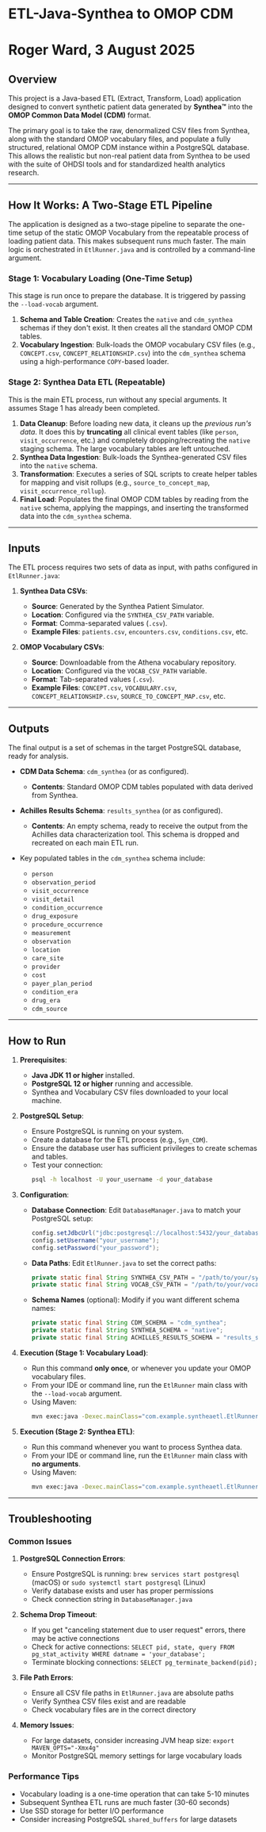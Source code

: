 # ETL-Java-Synthea to OMOP CDM
# Roger Ward, 3 August 2025

## Overview

This project is a Java-based ETL (Extract, Transform, Load) application designed to convert synthetic patient data generated by **Synthea™** into the **OMOP Common Data Model (CDM)** format.

The primary goal is to take the raw, denormalized CSV files from Synthea, along with the standard OMOP vocabulary files, and populate a fully structured, relational OMOP CDM instance within a PostgreSQL database. This allows the realistic but non-real patient data from Synthea to be used with the suite of OHDSI tools and for standardized health analytics research.

---

## How It Works: A Two-Stage ETL Pipeline

The application is designed as a two-stage pipeline to separate the one-time setup of the static OMOP Vocabulary from the repeatable process of loading patient data. This makes subsequent runs much faster. The main logic is orchestrated in `EtlRunner.java` and is controlled by a command-line argument.

### Stage 1: Vocabulary Loading (One-Time Setup)

This stage is run once to prepare the database. It is triggered by passing the `--load-vocab` argument.

1.  **Schema and Table Creation**: Creates the `native` and `cdm_synthea` schemas if they don't exist. It then creates all the standard OMOP CDM tables.
2.  **Vocabulary Ingestion**: Bulk-loads the OMOP vocabulary CSV files (e.g., `CONCEPT.csv`, `CONCEPT_RELATIONSHIP.csv`) into the `cdm_synthea` schema using a high-performance `COPY`-based loader.

### Stage 2: Synthea Data ETL (Repeatable)

This is the main ETL process, run without any special arguments. It assumes Stage 1 has already been completed.

1.  **Data Cleanup**: Before loading new data, it cleans up the *previous run's data*. It does this by **truncating** all clinical event tables (like `person`, `visit_occurrence`, etc.) and completely dropping/recreating the `native` staging schema. The large vocabulary tables are left untouched.
2.  **Synthea Data Ingestion**: Bulk-loads the Synthea-generated CSV files into the `native` schema.
3.  **Transformation**: Executes a series of SQL scripts to create helper tables for mapping and visit rollups (e.g., `source_to_concept_map`, `visit_occurrence_rollup`).
4.  **Final Load**: Populates the final OMOP CDM tables by reading from the `native` schema, applying the mappings, and inserting the transformed data into the `cdm_synthea` schema.

---

## Inputs

The ETL process requires two sets of data as input, with paths configured in `EtlRunner.java`:

1.  **Synthea Data CSVs**:
    - **Source**: Generated by the Synthea Patient Simulator.
    - **Location**: Configured via the `SYNTHEA_CSV_PATH` variable.
    - **Format**: Comma-separated values (`.csv`).
    - **Example Files**: `patients.csv`, `encounters.csv`, `conditions.csv`, etc.

2.  **OMOP Vocabulary CSVs**:
    - **Source**: Downloadable from the Athena vocabulary repository.
    - **Location**: Configured via the `VOCAB_CSV_PATH` variable.
    - **Format**: Tab-separated values (`.csv`).
    - **Example Files**: `CONCEPT.csv`, `VOCABULARY.csv`, `CONCEPT_RELATIONSHIP.csv`, `SOURCE_TO_CONCEPT_MAP.csv`, etc.

---

## Outputs

The final output is a set of schemas in the target PostgreSQL database, ready for analysis.

- **CDM Data Schema**: `cdm_synthea` (or as configured).
  - **Contents**: Standard OMOP CDM tables populated with data derived from Synthea.
- **Achilles Results Schema**: `results_synthea` (or as configured).
  - **Contents**: An empty schema, ready to receive the output from the Achilles data characterization tool. This schema is dropped and recreated on each main ETL run.

- Key populated tables in the `cdm_synthea` schema include:
  - `person`
  - `observation_period`
  - `visit_occurrence`
  - `visit_detail`
  - `condition_occurrence`
  - `drug_exposure`
  - `procedure_occurrence`
  - `measurement`
  - `observation`
  - `location`
  - `care_site`
  - `provider`
  - `cost`
  - `payer_plan_period`
  - `condition_era`
  - `drug_era`
  - `cdm_source`

---

## How to Run

1.  **Prerequisites**:
    - **Java JDK 11 or higher** installed.
    - **PostgreSQL 12 or higher** running and accessible.
    - Synthea and Vocabulary CSV files downloaded to your local machine.

2.  **PostgreSQL Setup**:
    - Ensure PostgreSQL is running on your system.
    - Create a database for the ETL process (e.g., `Syn_CDM`).
    - Ensure the database user has sufficient privileges to create schemas and tables.
    - Test your connection:
      ```bash
      psql -h localhost -U your_username -d your_database
      ```

3.  **Configuration**:
    - **Database Connection**: Edit `DatabaseManager.java` to match your PostgreSQL setup:
      ```java
      config.setJdbcUrl("jdbc:postgresql://localhost:5432/your_database");
      config.setUsername("your_username");
      config.setPassword("your_password");
      ```
    - **Data Paths**: Edit `EtlRunner.java` to set the correct paths:
      ```java
      private static final String SYNTHEA_CSV_PATH = "/path/to/your/synthea/output/csv";
      private static final String VOCAB_CSV_PATH = "/path/to/your/vocabulary/files";
      ```
    - **Schema Names** (optional): Modify if you want different schema names:
      ```java
      private static final String CDM_SCHEMA = "cdm_synthea";
      private static final String SYNTHEA_SCHEMA = "native";
      private static final String ACHILLES_RESULTS_SCHEMA = "results_synthea";
      ```

4.  **Execution (Stage 1: Vocabulary Load)**:
    - Run this command **only once**, or whenever you update your OMOP vocabulary files.
    - From your IDE or command line, run the `EtlRunner` main class with the `--load-vocab` argument.
    - Using Maven:
      ```bash
      mvn exec:java -Dexec.mainClass="com.example.syntheaetl.EtlRunner" -Dexec.args="--load-vocab"
      ```

5.  **Execution (Stage 2: Synthea ETL)**:
    - Run this command whenever you want to process Synthea data.
    - From your IDE or command line, run the `EtlRunner` main class with **no arguments**.
    - Using Maven:
      ```bash
      mvn exec:java -Dexec.mainClass="com.example.syntheaetl.EtlRunner"
      ```

---

## Troubleshooting

### Common Issues

1. **PostgreSQL Connection Errors**:
   - Ensure PostgreSQL is running: `brew services start postgresql` (macOS) or `sudo systemctl start postgresql` (Linux)
   - Verify database exists and user has proper permissions
   - Check connection string in `DatabaseManager.java`

2. **Schema Drop Timeout**:
   - If you get "canceling statement due to user request" errors, there may be active connections
   - Check for active connections: `SELECT pid, state, query FROM pg_stat_activity WHERE datname = 'your_database';`
   - Terminate blocking connections: `SELECT pg_terminate_backend(pid);`

3. **File Path Errors**:
   - Ensure all CSV file paths in `EtlRunner.java` are absolute paths
   - Verify Synthea CSV files exist and are readable
   - Check vocabulary files are in the correct directory

4. **Memory Issues**:
   - For large datasets, consider increasing JVM heap size: `export MAVEN_OPTS="-Xmx4g"`
   - Monitor PostgreSQL memory settings for large vocabulary loads

### Performance Tips

- Vocabulary loading is a one-time operation that can take 5-10 minutes
- Subsequent Synthea ETL runs are much faster (30-60 seconds)
- Use SSD storage for better I/O performance
- Consider increasing PostgreSQL `shared_buffers` for large datasets
